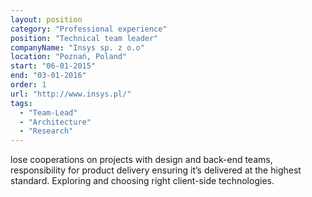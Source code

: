 ```yaml
---
layout: position
category: "Professional experience"
position: "Technical team leader"
companyName: "Insys sp. z o.o"
location: "Poznań, Poland"
start: "06-01-2015"
end: "03-01-2016"
order: 1
url: "http://www.insys.pl/"
tags:
  - "Team-Lead"
  - "Architecture"
  - "Research"
---
```

lose cooperations on projects with design and back-end teams, responsibility for product delivery ensuring it’s delivered at the highest standard. Exploring and choosing right client-side technologies.
